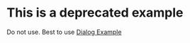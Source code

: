 # This is a deprecated example
Do not use. Best to use [Dialog Example](https://github.com/Cognigy/WebchatPlugins/tree/master/plugins/dialog-example)
